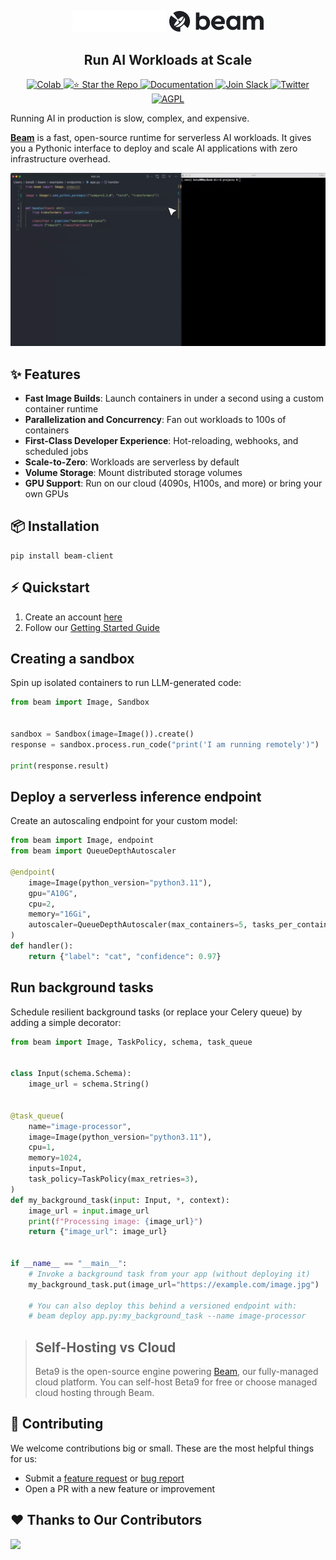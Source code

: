 <div align="center">
<p align="center">
<img alt="Logo" src="static/beam-logo-white.png#gh-dark-mode-only" width="30%">
<img alt="Logo" src="static/beam-logo-dark.png#gh-light-mode-only" width="30%">
</p>

## Run AI Workloads at Scale

<p align="center">
  </a>
    <a href="https://colab.research.google.com/drive/1jSDyYY7FY3Y3jJlCzkmHlH8vTyF-TEmB?usp=sharing">
    <img alt="Colab" src="https://colab.research.google.com/assets/colab-badge.svg">
  </a>
  <a href="https://github.com/beam-cloud/beta9/stargazers">
    <img alt="⭐ Star the Repo" src="https://img.shields.io/github/stars/beam-cloud/beta9">
  </a>
  <a href="https://docs.beam.cloud">
    <img alt="Documentation" src="https://img.shields.io/badge/docs-quickstart-purple">
  </a>
  <a href="https://join.slack.com/t/beam-cloud/shared_invite/zt-2uiks0hc6-UbBD97oZjz8_YnjQ2P7BEQ">
    <img alt="Join Slack" src="https://img.shields.io/badge/Beam-Join%20Slack-orange?logo=slack">
  </a>
    <a href="https://twitter.com/beam_cloud">
    <img alt="Twitter" src="https://img.shields.io/twitter/follow/beam_cloud.svg?style=social&logo=twitter">
  </a>
    <a href="https://github.com/beam-cloud/beta9?tab=AGPL-3.0-1-ov-file">
    <img alt="AGPL" src="https://img.shields.io/badge/License-AGPL-green">
  </a>
</p>

</div>

Running AI in production is slow, complex, and expensive.

**[Beam](https://beam.cloud?utm_source=github_readme)** is a fast, open-source runtime for serverless AI workloads. It gives you a Pythonic interface to deploy and scale AI applications with zero infrastructure overhead.

![Watch the demo](static/readme.gif)

## ✨ Features

- **Fast Image Builds**: Launch containers in under a second using a custom container runtime
- **Parallelization and Concurrency**: Fan out workloads to 100s of containers
- **First-Class Developer Experience**: Hot-reloading, webhooks, and scheduled jobs
- **Scale-to-Zero**: Workloads are serverless by default
- **Volume Storage**: Mount distributed storage volumes
- **GPU Support**: Run on our cloud (4090s, H100s, and more) or bring your own GPUs

## 📦 Installation

```shell
pip install beam-client
```

## ⚡️ Quickstart

1. Create an account [here](https://beam.cloud?utm_source=github_readme)
2. Follow our [Getting Started Guide](https://platform.beam.cloud/onboarding?utm_source=github_readme)

## Creating a sandbox

Spin up isolated containers to run LLM-generated code:

```python
from beam import Image, Sandbox


sandbox = Sandbox(image=Image()).create()
response = sandbox.process.run_code("print('I am running remotely')")

print(response.result)
```

## Deploy a serverless inference endpoint

Create an autoscaling endpoint for your custom model:

```python
from beam import Image, endpoint
from beam import QueueDepthAutoscaler

@endpoint(
    image=Image(python_version="python3.11"),
    gpu="A10G",
    cpu=2,
    memory="16Gi",
    autoscaler=QueueDepthAutoscaler(max_containers=5, tasks_per_container=30)
)
def handler():
    return {"label": "cat", "confidence": 0.97}
```

## Run background tasks

Schedule resilient background tasks (or replace your Celery queue) by adding a simple decorator:

```python
from beam import Image, TaskPolicy, schema, task_queue


class Input(schema.Schema):
    image_url = schema.String()


@task_queue(
    name="image-processor",
    image=Image(python_version="python3.11"),
    cpu=1,
    memory=1024,
    inputs=Input,
    task_policy=TaskPolicy(max_retries=3),
)
def my_background_task(input: Input, *, context):
    image_url = input.image_url
    print(f"Processing image: {image_url}")
    return {"image_url": image_url}


if __name__ == "__main__":
    # Invoke a background task from your app (without deploying it)
    my_background_task.put(image_url="https://example.com/image.jpg")

    # You can also deploy this behind a versioned endpoint with:
    # beam deploy app.py:my_background_task --name image-processor
```

> ## Self-Hosting vs Cloud
>
> Beta9 is the open-source engine powering [Beam](https://beam.cloud), our fully-managed cloud platform. You can self-host Beta9 for free or choose managed cloud hosting through Beam.

## 👋 Contributing

We welcome contributions big or small. These are the most helpful things for us:

- Submit a [feature request](https://github.com/beam-cloud/beta9/issues/new?assignees=&labels=&projects=&template=feature-request.md&title=) or [bug report](https://github.com/beam-cloud/beta9/issues/new?assignees=&labels=&projects=&template=bug-report.md&title=)
- Open a PR with a new feature or improvement

## ❤️ Thanks to Our Contributors

<a href="https://github.com/beam-cloud/beta9/graphs/contributors">
  <img src="https://contrib.rocks/image?repo=beam-cloud/beta9" />
</a>
